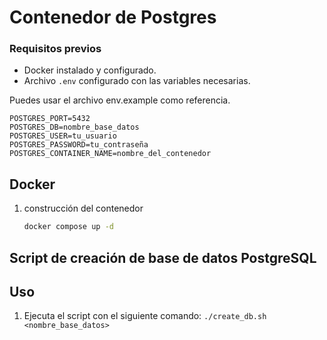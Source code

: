# Contenedor de Postgres


### Requisitos previos

- Docker instalado y configurado.
- Archivo `.env` configurado con las variables necesarias.

Puedes usar el archivo env.example como referencia.
```env
POSTGRES_PORT=5432
POSTGRES_DB=nombre_base_datos
POSTGRES_USER=tu_usuario
POSTGRES_PASSWORD=tu_contraseña
POSTGRES_CONTAINER_NAME=nombre_del_contenedor
```

## Docker
1. construcción del contenedor
   ```sh
   docker compose up -d
   ```

## Script de creación de base de datos PostgreSQL

## Uso

1. Ejecuta el script con el siguiente comando: `./create_db.sh <nombre_base_datos>`
